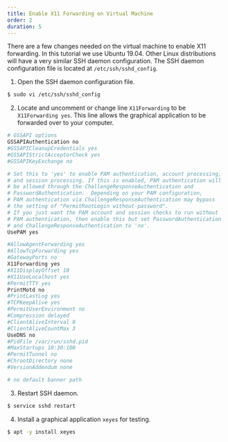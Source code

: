 ```yaml
---
title: Enable X11 Forwarding on Virtual Machine
order: 2
duration: 5
---
```


There are a few changes needed on the virtual machine to enable X11 forwarding. In this tutorial we use Ubuntu 19.04. Other Linux distributions will have a very similar SSH daemon configuration. The SSH daemon configuration file is located at `/etc/ssh/sshd_config`. 

1) Open the SSH daemon configuration file.

```bash
$ sudo vi /etc/ssh/sshd_config
```
2) Locate and uncomment or change line `X11Forwarding` to be `X11Forwarding yes`. This line allows the graphical application to be forwarded over to your computer. 

```bash
# GSSAPI options
GSSAPIAuthentication no
#GSSAPICleanupCredentials yes
#GSSAPIStrictAcceptorCheck yes
#GSSAPIKeyExchange no

# Set this to 'yes' to enable PAM authentication, account processing,
# and session processing. If this is enabled, PAM authentication will
# be allowed through the ChallengeResponseAuthentication and
# PasswordAuthentication.  Depending on your PAM configuration,
# PAM authentication via ChallengeResponseAuthentication may bypass
# the setting of "PermitRootLogin without-password".
# If you just want the PAM account and session checks to run without
# PAM authentication, then enable this but set PasswordAuthentication
# and ChallengeResponseAuthentication to 'no'.
UsePAM yes

#AllowAgentForwarding yes
#AllowTcpForwarding yes
#GatewayPorts no
X11Forwarding yes
#X11DisplayOffset 10
#X11UseLocalhost yes
#PermitTTY yes
PrintMotd no
#PrintLastLog yes
#TCPKeepAlive yes
#PermitUserEnvironment no
#Compression delayed
#ClientAliveInterval 0
#ClientAliveCountMax 3
UseDNS no
#PidFile /var/run/sshd.pid
#MaxStartups 10:30:100
#PermitTunnel no
#ChrootDirectory none
#VersionAddendum none

# no default banner path

``` 

3) Restart SSH daemon.

```bash
$ service sshd restart

```
4) Install a graphical application `xeyes` for testing.

```bash
$ apt -y install xeyes

```